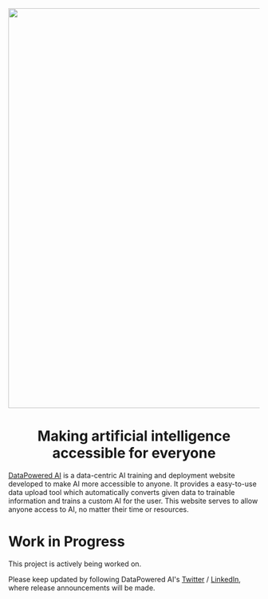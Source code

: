 <div align="center">

<img src="https://user-images.githubusercontent.com/96705270/237034372-30931254-c493-4bdb-a3a0-bb92d919273b.png" width="800" />

# Making artificial intelligence accessible for everyone

</div>

[DataPowered AI](https://datapowered.ai) is a data-centric AI training and deployment website developed to make AI more accessible to anyone. It provides a easy-to-use data upload tool which automatically converts given data to trainable information and trains a custom AI for the user. This website serves to allow anyone access to AI, no matter their time or resources.

<div align="center">

</div>

# Work in Progress

This project is actively being worked on.

Please keep updated by following DataPowered AI's [Twitter](https://twitter.com/datapoweredai) / [LinkedIn](https://linkedin.com/company/datapoweredai), where release announcements will be made.
